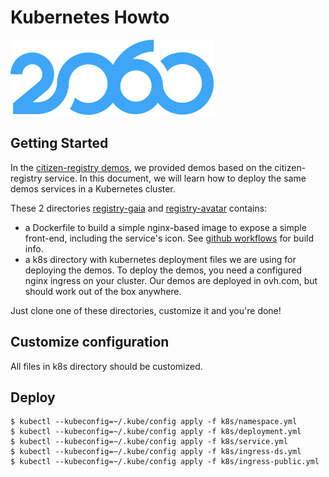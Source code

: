 # Kubernetes Howto

![2060 logo](https://raw.githubusercontent.com/2060-io/.github/44bf28569fec0251a9367a9f6911adfa18a01a7c/profile/assets/2060_logo.svg)

## Getting Started

In the [citizen-registry demos](../README.md), we provided demos based on the citizen-registry service.
In this document, we will learn how to deploy the same demos services in a Kubernetes cluster.

These 2 directories [registry-gaia](registry-gaia) and [registry-avatar](registry-avatar) contains:

- a Dockerfile to build a simple nginx-based image to expose a simple front-end, including the service's icon. See [github workflows](/.github/workflows) for build info.
- a k8s directory with kubernetes deployment files we are using for deploying the demos. To deploy the demos, you need a configured nginx ingress on your cluster. Our demos are deployed in ovh.com, but should work out of the box anywhere.

Just clone one of these directories, customize it and you're done!

## Customize configuration

All files in k8s directory should be customized.

## Deploy

```
$ kubectl --kubeconfig=~/.kube/config apply -f k8s/namespace.yml
$ kubectl --kubeconfig=~/.kube/config apply -f k8s/deployment.yml
$ kubectl --kubeconfig=~/.kube/config apply -f k8s/service.yml
$ kubectl --kubeconfig=~/.kube/config apply -f k8s/ingress-ds.yml
$ kubectl --kubeconfig=~/.kube/config apply -f k8s/ingress-public.yml
```





